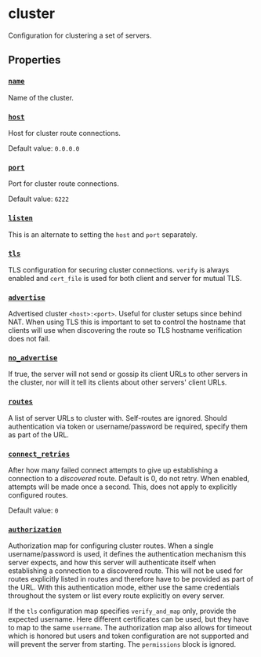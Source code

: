 # cluster

Configuration for clustering a set of servers.

## Properties

### [`name`](name/README.md)

Name of the cluster.

### [`host`](host/README.md)

Host for cluster route connections.

Default value: `0.0.0.0`

### [`port`](port/README.md)

Port for cluster route connections.

Default value: `6222`

### [`listen`](listen/README.md)

This is an alternate to setting the `host` and `port` separately.

### [`tls`](tls/README.md)

TLS configuration for securing cluster connections.
`verify` is always enabled and `cert_file` is used for
both client and server for mutual TLS.

### [`advertise`](advertise/README.md)

Advertised cluster `<host>:<port>`. Useful for cluster setups since
behind NAT. When using TLS this is important to set to control the
hostname that clients will use when discovering the route so TLS
hostname verification does not fail.

### [`no_advertise`](no_advertise/README.md)

If true, the server will not send or gossip its client URLs to other servers in the cluster, nor
will it tell its clients about other servers' client URLs.

### [`routes`](routes/README.md)

A list of server URLs to cluster with. Self-routes are ignored. Should authentication via token or username/password
be required, specify them as part of the URL.

### [`connect_retries`](connect_retries/README.md)

After how many failed connect attempts to give up establishing a connection to a *discovered* route. Default is 0, do not retry.
When enabled, attempts will be made once a second. This, does not apply to explicitly configured routes.

Default value: `0`

### [`authorization`](authorization/README.md)

Authorization map for configuring cluster routes. When a single username/password is used, it defines the authentication mechanism
this server expects, and how this server will authenticate itself when establishing a connection to a discovered route. This will
not be used for routes explicitly listed in routes and therefore have to be provided as part of the URL. With this authentication
mode, either use the same credentials throughout the system or list every route explicitly on every server.

If the `tls` configuration map specifies `verify_and_map` only, provide the expected username. Here different certificates can be
used, but they have to map to the same `username`. The authorization map also allows for timeout which is honored but users and
token configuration are not supported and will prevent the server from starting. The `permissions` block is ignored.


